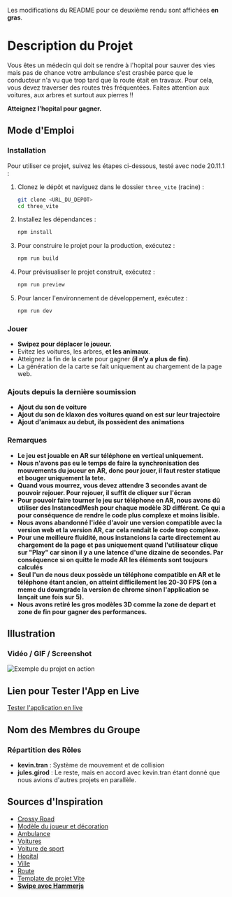 Les modifications du README pour ce deuxième rendu sont affichées **en gras**.

# Description du Projet

Vous êtes un médecin qui doit se rendre à l'hopital pour sauver des vies mais pas de chance votre ambulance s'est crashée parce que le conducteur n'a vu que trop tard que la route était en travaux.
Pour cela, vous devez traverser des routes très fréquentées. Faites attention aux voitures, aux arbres et surtout aux pierres !! 

**Atteignez l'hopital pour gagner.**

## Mode d'Emploi
### Installation
Pour utiliser ce projet, suivez les étapes ci-dessous, testé avec node 20.11.1 :

1. Clonez le dépôt et naviguez dans le dossier `three_vite` (racine) :
    ```sh
    git clone <URL_DU_DEPOT>
    cd three_vite
    ```

2. Installez les dépendances :
    ```sh
    npm install
    ```

3. Pour construire le projet pour la production, exécutez :
    ```sh
    npm run build
    ```

4. Pour prévisualiser le projet construit, exécutez :
    ```sh
    npm run preview
    ```

5. Pour lancer l'environnement de développement, exécutez :
    ```sh
    npm run dev
    ```
   
### Jouer
- **Swipez pour déplacer le joueur.**
- Evitez les voitures, les arbres, **et les animaux**.
- Atteignez la fin de la carte pour gagner **(il n'y a plus de fin)**.
- La génération de la carte se fait uniquement au chargement de la page web.


### Ajouts depuis la dernière soumission
- **Ajout du son de voiture**
- **Ajout du son de klaxon des voitures quand on est sur leur trajectoire**
- **Ajout d'animaux au debut, ils possèdent des animations**

### Remarques
- **Le jeu est jouable en AR sur téléphone en vertical uniquement.**
- **Nous n'avons pas eu le temps de faire la synchronisation des mouvements du joueur en AR, donc pour jouer, il faut rester statique et bouger uniquement la tete.**
- **Quand vous mourrez, vous devez attendre 3 secondes avant de pouvoir rejouer. Pour rejouer, il suffit de cliquer sur l'écran**
- **Pour pouvoir faire tourner le jeu sur téléphone en AR, nous avons dû utiliser des InstancedMesh pour chaque modèle 3D différent. Ce qui a pour conséquence de rendre le code plus complexe et moins lisible.**
- **Nous avons abandonné l'idée d'avoir une version compatible avec la version web et la version AR, car cela rendait le code trop complexe.**
- **Pour une meilleure fluidité, nous instancions la carte directement au chargement de la page et pas uniquement quand l'utilisateur clique sur "Play" car sinon il y a une latence d'une dizaine de secondes. Par conséquence si on quitte le mode AR les éléments sont toujours calculés**
- **Seul l'un de nous deux possède un téléphone compatible en AR et le téléphone étant ancien, on atteint difficilement les 20-30 FPS (on a meme du downgrade la version de chrome sinon l'application se lançait une fois sur 5).**
- **Nous avons retiré les gros modèles 3D comme la zone de depart et zone de fin pour gagner des performances.**




## Illustration
### Vidéo / GIF / Screenshot
![Exemple du projet en action](./crossy_example.gif)

## Lien pour Tester l'App en Live
[Tester l'application en live]( https://jules-girod-epita.github.io/three_vite/ )

## Nom des Membres du Groupe
### Répartition des Rôles
- **kevin.tran** : Système de mouvement et de collision
- **jules.girod** : Le reste, mais en accord avec kevin.tran étant donné que nous avions d'autres projets en parallèle.

## Sources d'Inspiration
- [Crossy Road](https://crossyroad.com/)
- [Modèle du joueur et décoration](https://poly.pizza/bundle/Cube-World-Kit-DwDr8493Fw)
- [Ambulance](https://poly.pizza/m/8NOFImgkI5N)
- [Voitures](https://sketchfab.com/3d-models/low-poly-vehicle-mini-pack-8-52ee24ff6eb2479891fe68e6ce46af28)
- [Voiture de sport](https://sketchfab.com/3d-models/racing-car-f209f3702fc04371806054e43c496c3a)
- [Hopital](https://sketchfab.com/3d-models/low-poly-hospital-738972de7752491382457c068ab0a6ac)
- [Ville](https://sketchfab.com/3d-models/free-low-poly-simple-urban-city-3d-asset-pack-310c806355814c3794f5e3022b38db85)
- [Route](https://poly.pizza/bundle/Post-Apocolypse-Pack-jg0We8Clu0)
- [Template de projet Vite](https://github.com/fdoganis/three_vite)
- **[Swipe avec Hammerjs](https://hammerjs.github.io/)**
